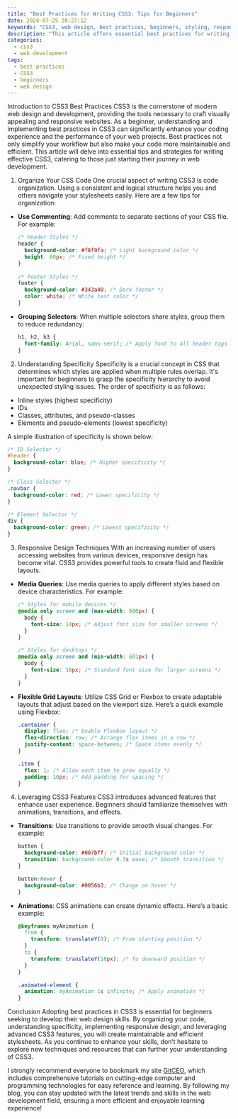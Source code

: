 ```yaml
---
title: "Best Practices for Writing CSS3: Tips for Beginners"
date: 2024-07-25 20:27:12
keywords: "CSS3, web design, best practices, beginners, styling, responsive design"
description: "This article offers essential best practices for writing CSS3, targeting beginners in web design. It covers fundamental concepts and strategies, including organization, specificity, responsive design techniques, and advanced features like animations, transitions, and media queries. The guidelines aim to enhance code maintainability and performance while providing practical examples and tips. Understanding these best practices will empower beginners to create visually appealing and efficient web pages, ensuring a solid foundation in CSS3. Whether you are creating your first website or refining your skills, these tips will help you become a more effective web developer."
categories:
  - css3
  - web development
tags:
  - best practices
  - CSS3
  - beginners
  - web design
---
```


Introduction to CSS3 Best Practices
CSS3 is the cornerstone of modern web design and development, providing the tools necessary to craft visually appealing and responsive websites. As a beginner, understanding and implementing best practices in CSS3 can significantly enhance your coding experience and the performance of your web projects. Best practices not only simplify your workflow but also make your code more maintainable and efficient. This article will delve into essential tips and strategies for writing effective CSS3, catering to those just starting their journey in web development.

<!-- more -->

1. Organize Your CSS Code
One crucial aspect of writing CSS3 is code organization. Using a consistent and logical structure helps you and others navigate your stylesheets easily. Here are a few tips for organization:

  - **Use Commenting**: Add comments to separate sections of your CSS file. For example:
    ```css
    /* Header Styles */
    header {
      background-color: #f8f9fa; /* Light background color */
      height: 60px; /* Fixed height */
    }
  
    /* Footer Styles */
    footer {
      background-color: #343a40; /* Dark footer */
      color: white; /* White text color */
    }
    ```

  - **Grouping Selectors**: When multiple selectors share styles, group them to reduce redundancy:
    ```css
    h1, h2, h3 {
      font-family: Arial, sans-serif; /* Apply font to all header tags */
    }
    ```

2. Understanding Specificity
Specificity is a crucial concept in CSS that determines which styles are applied when multiple rules overlap. It's important for beginners to grasp the specificity hierarchy to avoid unexpected styling issues. The order of specificity is as follows:

  - Inline styles (highest specificity)
  - IDs
  - Classes, attributes, and pseudo-classes
  - Elements and pseudo-elements (lowest specificity)

A simple illustration of specificity is shown below:
```css
/* ID Selector */
#header {
  background-color: blue; /* Higher specificity */
}

/* Class Selector */
.navbar {
  background-color: red; /* Lower specificity */
}

/* Element Selector */
div {
  background-color: green; /* Lowest specificity */
}
```

3. Responsive Design Techniques
With an increasing number of users accessing websites from various devices, responsive design has become vital. CSS3 provides powerful tools to create fluid and flexible layouts.

  - **Media Queries**: Use media queries to apply different styles based on device characteristics. For example:
    ```css
    /* Styles for mobile devices */
    @media only screen and (max-width: 600px) {
      body {
        font-size: 14px; /* Adjust font size for smaller screens */
      }
    }

    /* Styles for desktops */
    @media only screen and (min-width: 601px) {
      body {
        font-size: 16px; /* Standard font size for larger screens */
      }
    }
    ```

  - **Flexible Grid Layouts**: Utilize CSS Grid or Flexbox to create adaptable layouts that adjust based on the viewport size. Here’s a quick example using Flexbox:
    ```css
    .container {
      display: flex; /* Enable Flexbox layout */
      flex-direction: row; /* Arrange flex items in a row */
      justify-content: space-between; /* Space items evenly */
    }
    
    .item {
      flex: 1; /* Allow each item to grow equally */
      padding: 10px; /* Add padding for spacing */
    }
    ```

4. Leveraging CSS3 Features
CSS3 introduces advanced features that enhance user experience. Beginners should familiarize themselves with animations, transitions, and effects.

  - **Transitions**: Use transitions to provide smooth visual changes. For example:
    ```css
    button {
      background-color: #007bff; /* Initial background color */
      transition: background-color 0.3s ease; /* Smooth transition */
    }

    button:hover {
      background-color: #0056b3; /* Change on hover */
    }
    ```

  - **Animations**: CSS animations can create dynamic effects. Here’s a basic example:
    ```css
    @keyframes myAnimation {
      from {
        transform: translateY(0); /* From starting position */
      }
      to {
        transform: translateY(10px); /* To downward position */
      }
    }

    .animated-element {
      animation: myAnimation 1s infinite; /* Apply animation */
    }
    ```

Conclusion
Adopting best practices in CSS3 is essential for beginners seeking to develop their web design skills. By organizing your code, understanding specificity, implementing responsive design, and leveraging advanced CSS3 features, you will create maintainable and efficient stylesheets. As you continue to enhance your skills, don’t hesitate to explore new techniques and resources that can further your understanding of CSS3.

I strongly recommend everyone to bookmark my site [GitCEO](https://gitceo.com), which includes comprehensive tutorials on cutting-edge computer and programming technologies for easy reference and learning. By following my blog, you can stay updated with the latest trends and skills in the web development field, ensuring a more efficient and enjoyable learning experience!